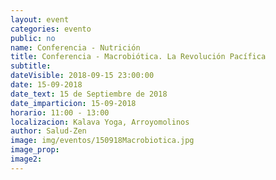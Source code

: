 ```yaml
---
layout: event
categories: evento
public: no
name: Conferencia - Nutrición
title: Conferencia - Macrobiótica. La Revolución Pacífica
subtitle:
dateVisible: 2018-09-15 23:00:00
date: 15-09-2018
date_text: 15 de Septiembre de 2018
date_imparticion: 15-09-2018
horario: 11:00 - 13:00
localizacion: Kalava Yoga, Arroyomolinos
author: Salud-Zen
image: img/eventos/150918Macrobiotica.jpg
image_prop:
image2:
---
```

